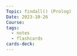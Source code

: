 ```yaml
---
Topic: findall() (Prolog)
Date: 2023-10-26
Course: 
tags:
  - notes
  - flashcards
cards-deck:
---
```


